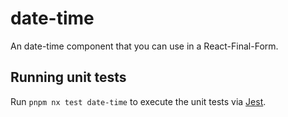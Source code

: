 # date-time

An date-time component that you can use in a React-Final-Form.

## Running unit tests

Run `pnpm nx test date-time` to execute the unit tests via
[Jest](https://jestjs.io).
